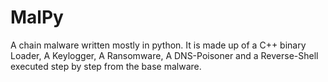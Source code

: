 # MalPy
A chain malware written mostly in python. It is made up of a C++ binary Loader, A Keylogger, A Ransomware, A DNS-Poisoner and a Reverse-Shell executed step by step from the base malware.
